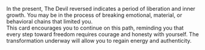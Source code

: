 In the present, The Devil reversed indicates a period of liberation and inner growth. You may be in the process of breaking emotional, material, or behavioral chains that limited you.  
This card encourages you to continue on this path, reminding you that every step toward freedom requires courage and honesty with yourself. The transformation underway will allow you to regain energy and authenticity.
